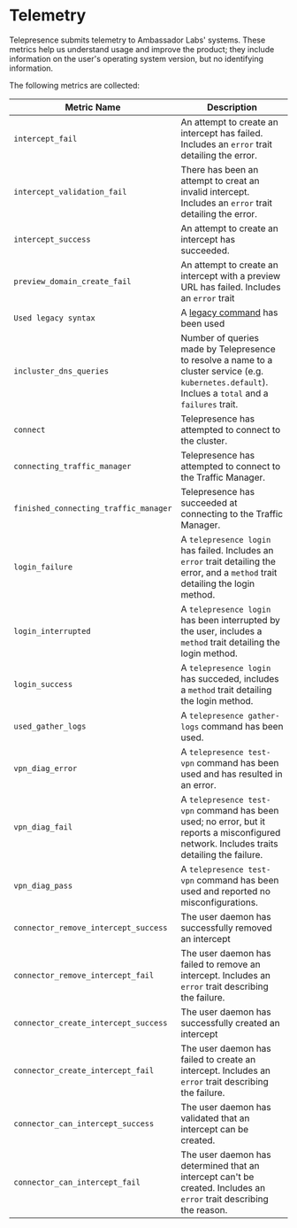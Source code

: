# Telemetry

Telepresence submits telemetry to Ambassador Labs' systems.
These metrics help us understand usage and improve the product; they include information on the user's operating system version, but no identifying information.

The following metrics are collected:

|              Metric Name              | Description                                                                                                                                         |
| ------------------------------------- |-----------------------------------------------------------------------------------------------------------------------------------------------------|
| `intercept_fail`                      | An attempt to create an intercept has failed. Includes an `error` trait detailing the error.                                                        |
| `intercept_validation_fail`           | There has been an attempt to creat an invalid intercept. Includes an `error` trait detailing the error.                                             |
| `intercept_success`                   | An attempt to create an intercept has succeeded.                                                                                                    |
| `preview_domain_create_fail`          | An attempt to create an intercept with a preview URL has failed. Includes an `error` trait                                                          |
| `Used legacy syntax`                  | A [legacy command](https://www.telepresence.io/docs/latest/install/migrate-from-legacy/#using-legacy-telepresence-commands) has been used           |
| `incluster_dns_queries`               | Number of queries made by Telepresence to resolve a name to a cluster service (e.g. `kubernetes.default`). Inclues a `total` and a `failures` trait.|
| `connect`                             | Telepresence has attempted to connect to the cluster.                                                                                               |
| `connecting_traffic_manager`          | Telepresence has attempted to connect to the Traffic Manager.                                                                                       |
| `finished_connecting_traffic_manager` | Telepresence has succeeded at connecting to the Traffic Manager.                                                                                    |
| `login_failure`                       | A `telepresence login` has failed. Includes an `error` trait detailing the error, and a `method` trait detailing the login method.                  |
| `login_interrupted`                   | A `telepresence login` has been interrupted by the user, includes a `method` trait detailing the login method.                                      |
| `login_success`                       | A `telepresence login` has succeded, includes a `method` trait detailing the login method.                                                          |
| `used_gather_logs`                    | A `telepresence gather-logs` command has been used.                                                                                                 |
| `vpn_diag_error`                      | A `telepresence test-vpn` command has been used and has resulted in an error.                                                                       |
| `vpn_diag_fail`                       | A `telepresence test-vpn` command has been used; no error, but it reports a misconfigured network. Includes traits detailing the failure.           |
| `vpn_diag_pass`                       | A `telepresence test-vpn` command has been used and reported no misconfigurations.                                                                  |
| `connector_remove_intercept_success`  | The user daemon has successfully removed an intercept                                                                                               |
| `connector_remove_intercept_fail`     | The user daemon has failed to remove an intercept. Includes an `error` trait describing the failure.                                                |
| `connector_create_intercept_success`  | The user daemon has successfully created an intercept                                                                                               |
| `connector_create_intercept_fail`     | The user daemon has failed to create an intercept. Includes an `error` trait describing the failure.                                                |
| `connector_can_intercept_success`     | The user daemon has validated that an intercept can be created.                                                                                     |
| `connector_can_intercept_fail`        | The user daemon has determined that an intercept can't be created. Includes an `error` trait describing the reason.                                 |

